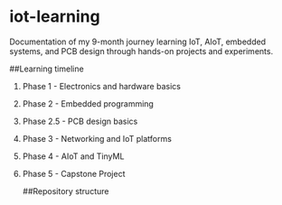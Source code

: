 # iot-learning
Documentation of my 9-month journey learning IoT, AIoT, embedded systems, and PCB design through hands-on projects and experiments.


##Learning timeline
1. Phase 1 - Electronics and hardware basics
2. Phase 2 - Embedded programming
3. Phase 2.5 - PCB design basics
4. Phase 3 - Networking and IoT platforms
5. Phase 4 - AIoT and TinyML
6. Phase 5 - Capstone Project




   ##Repository structure
